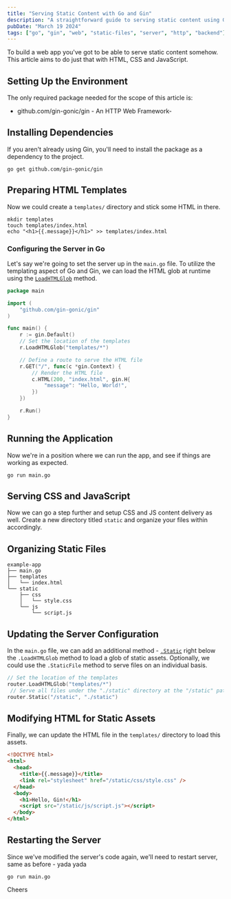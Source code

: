 ```yaml
---
title: "Serving Static Content with Go and Gin"
description: "A straightforward guide to serving static content using Go and the Gin web framework."
pubDate: "March 19 2024"
tags: ["go", "gin", "web", "static-files", "server", "http", "backend"]
---
```


To build a web app you've got to be able to serve static content somehow. This article aims to do just that with HTML, CSS and JavaScript.

## Setting Up the Environment

The only required package needed for the scope of this article is:

- github.com/gin-gonic/gin - An HTTP Web Framework-

## Installing Dependencies

If you aren't already using Gin, you'll need to install the package as a dependency to the project.

```shell
go get github.com/gin-gonic/gin
```

## Preparing HTML Templates

Now we could create a `templates/` directory and stick some HTML in there.

```shell
mkdir templates
touch templates/index.html
echo "<h1>{{.message}}</h1>" >> templates/index.html
```

### Configuring the Server in Go

Let's say we're going to set the server up in the `main.go` file. To utilize the templating aspect of Go and Gin, we can load the HTML glob at runtime using the [`LoadHTMLGlob`](https://gin-gonic.com/docs/examples/html-rendering/) method.

```go
package main

import (
	"github.com/gin-gonic/gin"
)

func main() {
	r := gin.Default()
	// Set the location of the templates
	r.LoadHTMLGlob("templates/*")

	// Define a route to serve the HTML file
	r.GET("/", func(c *gin.Context) {
		// Render the HTML file
		c.HTML(200, "index.html", gin.H{
			"message": "Hello, World!",
		})
	})

	r.Run()
}
```

## Running the Application

Now we're in a position where we can run the app, and see if things are working as expected.

```shell
go run main.go
```

## Serving CSS and JavaScript

Now we can go a step further and setup CSS and JS content delivery as well. Create a new directory titled `static` and organize your files within accordingly.

## Organizing Static Files

```shell
example-app
├── main.go
├── templates
│   └── index.html
└── static
    ├── css
    │   └── style.css
    └── js
        └── script.js
```

## Updating the Server Configuration

In the `main.go` file, we can add an additional method - [`.Static`](https://gin-gonic.com/docs/examples/serving-static-files/) right below the `.LoadHTMLGlob` method to load a glob of static assets. Optionally, we could use the `.StaticFile` method to serve files on an individual basis.

```go
// Set the location of the templates
router.LoadHTMLGlob("templates/*")
 // Serve all files under the "./static" directory at the "/static" path
router.Static("/static", "./static")
```

## Modifying HTML for Static Assets

Finally, we can update the HTML file in the `templates/` directory to load this assets.

```html
<!DOCTYPE html>
<html>
  <head>
    <title>{{.message}}</title>
    <link rel="stylesheet" href="/static/css/style.css" />
  </head>
  <body>
    <h1>Hello, Gin!</h1>
    <script src="/static/js/script.js"></script>
  </body>
</html>
```

## Restarting the Server

Since we've modified the server's code again, we'll need to restart server, same as before - yada yada

```shell
go run main.go
```

Cheers

